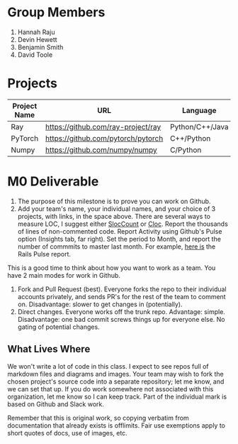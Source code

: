 # <Team Name>

# Group Members
1. Hannah Raju
2. Devin Hewett
3. Benjamin Smith
5. David Toole

# Projects

| Project Name | URL | Language | KSLOC | Activity |
|------|--------|-------|--------|---------|
| Ray | https://github.com/ray-project/ray | Python/C++/Java | 70 | 101 |
| PyTorch | https://github.com/pytorch/pytorch | C++/Python | 642 | 395 |
| Numpy | https://github.com/numpy/numpy | C/Python | 365 | 95 |

# M0 Deliverable
1. The purpose of this milestone is to prove you can work on Github.
2. Add your team's name, your individual names, and your choice of 3 projects, with links, in the space above. There are several ways to measure LOC, I suggest either [SlocCount](https://dwheeler.com/sloccount/) or [Cloc](https://github.com/AlDanial/cloc). Report the thousands of lines of non-commented code. Report Activity using Github's Pulse option (Insights tab, far right). Set the period to Month, and report the number of commmits to master last month. For example, [here is](https://github.com/rails/rails/pulse/monthly) the Rails Pulse report.

This is a good time to think about how you want to work as a team. You have 2 main modes for work in Github. 

1. Fork and Pull Request (best). Everyone forks the repo to their individual accounts privately, and sends PR's for the rest of the team to comment on. Disadvantage: slower to get changes in (potentially).
2. Direct changes. Everyone works off the trunk repo. Advantage: simple. Disadvantage: one bad commit screws things up for everyone else. No gating of potential changes.

## What Lives Where
We won't write a lot of code in this class. I expect to see repos full of markdown files and diagrams and images. Your team may wish to fork the chosen project's source code into a separate repository; let me know, and we can set that up. If you do work somewhere not associated with this organization, let me know so I can keep track. Part of the individual mark is based on Github and Slack work.

Remember that this is original work, so copying verbatim from documentation that already exists is offlimits. Fair use exemptions apply to short quotes of docs, use of images, etc.
